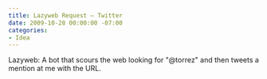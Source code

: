 ```yaml
---
title: Lazyweb Request — Twitter
date: 2009-10-28 00:00:00 -07:00
categories:
- Idea
---
```


<p>Lazyweb: A bot that scours the web looking for "@torrez" and then tweets a mention at me with the URL. </p>
